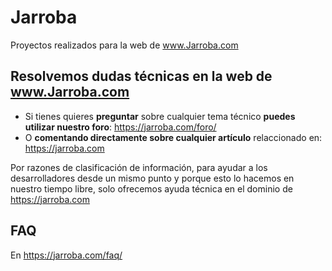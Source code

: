 # Jarroba
Proyectos realizados para la web de www.Jarroba.com

## Resolvemos dudas técnicas en la web de www.Jarroba.com
* Si tienes quieres **preguntar** sobre cualquier tema técnico **puedes utilizar nuestro foro**: https://jarroba.com/foro/
* O **comentando directamente sobre cualquier artículo** relaccionado en: https://jarroba.com

Por razones de clasificación de información, para ayudar a los desarrolladores desde un mismo punto y porque esto lo 
hacemos en nuestro tiempo libre, solo ofrecemos ayuda técnica en el dominio de https://jarroba.com

## FAQ
En https://jarroba.com/faq/
